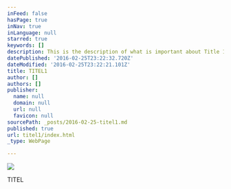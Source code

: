 ```yaml
---
inFeed: false
hasPage: true
inNav: true
inLanguage: null
starred: true
keywords: []
description: This is the description of what is important about Title 1
datePublished: '2016-02-25T23:22:32.720Z'
dateModified: '2016-02-25T23:22:21.101Z'
title: TITEL1
author: []
authors: []
publisher:
  name: null
  domain: null
  url: null
  favicon: null
sourcePath: _posts/2016-02-25-titel1.md
published: true
url: titel1/index.html
_type: WebPage

---
```

![](https://the-grid-user-content.s3-us-west-2.amazonaws.com/60901c24-dfa9-4084-abad-5947c959c324.jpg)

TITEL